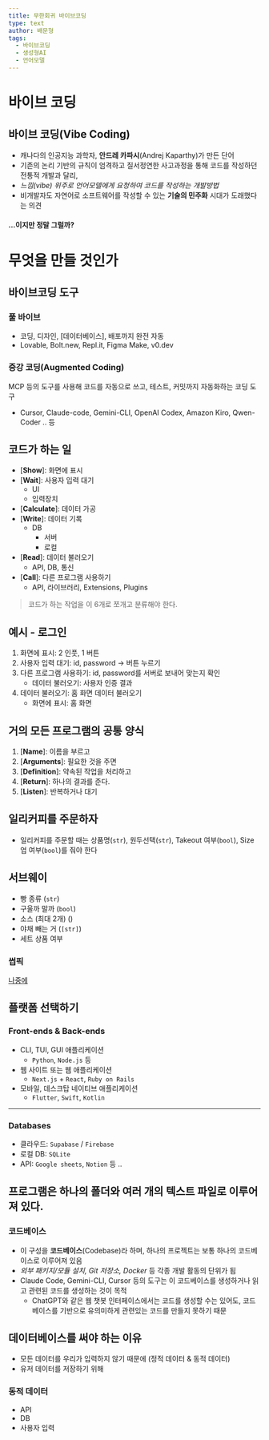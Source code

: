 ```yaml
---
title: 무한회귀 바이브코딩
type: text
author: 배문형
tags:
  - 바이브코딩
  - 생성형AI
  - 언어모델
---
```

# 바이브 코딩

## 바이브 코딩(Vibe Coding)

- 캐나다의 인공지능 과학자, **안드레 카파시**(Andrej Kaparthy)가 만든 단어
- 기존의 논리 기반의 규칙이 엄격하고 질서정연한 사고과정을 통해 코드를 작성하던 전통적 개발과 달리, 
- *느낌(vibe) 위주로 언어모델에게 요청하여 코드를 작성하는 개발방법*
- 비개발자도 자연어로 소프트웨어를 작성할 수 있는 **기술의 민주화** 시대가 도래했다는 의견

#### ...이지만 정말 그럴까?

# 무엇을 만들 것인가



## 바이브코딩 도구

### 풀 바이브

- 코딩, 디자인, [데이터베이스], 배포까지 완전 자동
- Lovable, Bolt.new, Repl.it, Figma Make, v0.dev

### 증강 코딩(Augmented Coding)

MCP 등의 도구를 사용해 코드를 자동으로 쓰고, 테스트, 커밋까지 자동화하는 코딩 도구

- Cursor, Claude-code, Gemini-CLI, OpenAI Codex, Amazon Kiro, Qwen-Coder .. 등

## 코드가 하는 일

- [**Show**]: 화면에 표시
- [**Wait**]: 사용자 입력 대기
  - UI
  - 입력장치
- [**Calculate**]: 데이터 가공
- [**Write**]: 데이터 기록
  - DB
    - 서버
    - 로컬
- [**Read**]: 데이터 불러오기
	- API, DB, 통신
- [**Call**]: 다른 프로그램 사용하기
  - API, 라이브러리, Extensions, Plugins

> 코드가 하는 작업을 이 6개로 쪼개고 분류해야 한다.

## 예시 - 로그인

1. 화면에 표시: 2 인풋, 1 버튼
2. 사용자 입력 대기: id, password -> 버튼 누르기
3. 다른 프로그램 사용하기: id, password를 서버로 보내어 맞는지 확인
	- 데이터 불러오기: 사용자 인증 결과
4. 데이터 불러오기: 홈 화면 데이터 불러오기
	- 화면에 표시: 홈 화면

## 거의 모든 프로그램의 공통 양식

1. [**Name**]: 이름을 부르고
2. [**Arguments**]: 필요한 것을 주면
3. [**Definition**]: 약속된 작업을 처리하고
4. [**Return**]: 하나의 결과를 준다.
5. [**Listen**]: 반복하거나 대기

## 일리커피를 주문하자

- 일리커피를 주문할 때는 상품명(`str`), 원두선택(`str`), Takeout 여부(`bool`), Size업 여부(`bool`)를 줘야 한다

## 서브웨이

- 빵 종류 (`str`)
- 구울까 말까 (`bool`)
- 소스 (최대 2개) ()
- 야채 빼는 거 (`[str]`)
- 세트 상품 여부

### 썹픽

[나중에](notes/나중에.md)

## 플랫폼 선택하기

### Front-ends & Back-ends

- CLI, TUI, GUI 애플리케이션
	- `Python`, `Node.js` 등
- 웹 사이트 또는 웹 애플리케이션
	- `Next.js` + `React`, `Ruby on Rails`
- 모바일, 데스크탑 네이티브 애플리케이션
	- `Flutter`, `Swift`, `Kotlin`

***

### Databases

- 클라우드: `Supabase` / `Firebase`
- 로컬 DB: `SQLite`
- API: `Google sheets`, `Notion` 등 ..

## 프로그램은 하나의 폴더와 여러 개의 텍스트 파일로 이루어져 있다.

### 코드베이스

- 이 구성을 **코드베이스**(Codebase)라 하며, 하나의 프로젝트는 보통 하나의 코드베이스로 이루어져 있음
- *외부 패키지/모듈 설치, Git 저장소, Docker* 등 각종 개발 활동의 단위가 됨
- Claude Code, Gemini-CLI, Cursor 등의 도구는 이 코드베이스를 생성하거나 읽고 관련된 코드를 생성하는 것이 목적
	- ChatGPT와 같은 웹 챗봇 인터페이스에서는 코드를 생성할 수는 있어도, 코드베이스를 기반으로 유의미하게 관련있는 코드를 만들지 못하기 때문

## 데이터베이스를 써야 하는 이유

- 모든 데이터를 우리가 입력하지 않기 때문에 (정적 데이터 & 동적 데이터)
- 유저 데이터를 저장하기 위해

### 동적 데이터

- API
- DB
- 사용자 입력